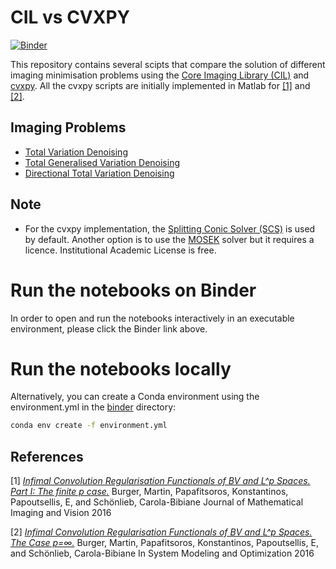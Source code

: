 # CIL vs CVXPY

[![Binder](https://mybinder.org/badge_logo.svg)](https://mybinder.org/v2/gh/epapoutsellis/CIL_and_CVXPY/main)

This repository contains several scipts that compare the solution of different imaging minimisation problems using the [Core Imaging Library (CIL)](https://github.com/TomographicImaging/CIL) and [cvxpy](https://github.com/cvxpy/cvxpy). All the cvxpy scripts are initially implemented in Matlab for [[1]](#1) and [[2]](#2).
    

## Imaging Problems

- [Total Variation Denoising](https://github.com/epapoutsellis/CIL_and_CVXPY/blob/main/TotalVariation.ipynb)
- [Total Generalised Variation Denoising](https://github.com/epapoutsellis/CIL_and_CVXPY/blob/main/TotalGeneralisedVariation.ipynb)
- [Directional Total Variation Denoising](https://github.com/epapoutsellis/CIL_and_CVXPY/blob/main/Directional_TotalVariation.ipynb)

## Note

- For the cvxpy implementation, the [Splitting Conic Solver (SCS)](https://github.com/cvxgrp/scs) is used by default. Another option is to use the [MOSEK](https://www.cvxpy.org/tutorial/advanced/index.html) solver but it requires a licence. Institutional Academic License is free.

# Run the notebooks on Binder

In order to open and run the notebooks interactively in an executable environment, please click the Binder link above. 

# Run the notebooks locally
Alternatively, you can create a Conda environment using the environment.yml in the [binder](https://github.com/TomographicImaging/CIL-Demos/tree/main/binder) directory:

```bash 
conda env create -f environment.yml
```

## References

<a id="1">[1]</a> 
[_Infimal Convolution Regularisation Functionals of BV and L^p Spaces. Part I: The finite p case._](https://link.springer.com/article/10.1007%2Fs10851-015-0624-6)
Burger, Martin, Papafitsoros, Konstantinos, Papoutsellis, E, and Schönlieb, Carola-Bibiane
Journal of Mathematical Imaging and Vision 2016

<a id="2">[2]</a> 
[_Infimal Convolution Regularisation Functionals of BV and L^p Spaces. The Case p=∞._](https://link.springer.com/chapter/10.1007/978-3-319-55795-3_15)
Burger, Martin, Papafitsoros, Konstantinos, Papoutsellis, E, and Schönlieb, Carola-Bibiane
In System Modeling and Optimization 2016


